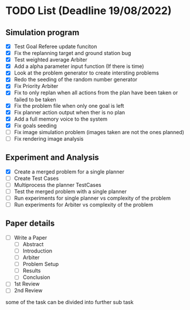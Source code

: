 
# TODO List (Deadline 19/08/2022)
## Simulation program 
- [x] Test Goal Referee update funciton 
- [x] Fix the replanning target and ground station bug
- [x] Test weighted average Arbiter
- [x] Add a alpha parameter input function (If there is time)
- [x] Look at the problem generator to create intersting problems
- [x] Redo the seeding of the random number generator
- [x] Fix Priority Arbiter
- [x] Fix to only replan when all actions from the plan have been taken or failed to be taken
- [x] Fix the problem file when only one goal is left
- [x] Fix planner action output when ther is no plan
- [x] Add a full memory voice to the system
- [x] Fix goals seeding
- [ ] Fix image simulation problem (images taken are not the ones planned)
- [ ] Fix rendering image analysis

## Experiment and Analysis
- [x] Create a merged problem for a single planner
- [ ] Create Test Cases
- [ ] Multiprocess the planner TestCases
- [ ] Test the merged problem with a single planner
- [ ] Run experiments for single planner vs complexity of the problem
- [ ] Run experiments for Arbiter vs complexity of the problem

## Paper details
- [ ] Write a Paper
  - [ ] Abstract
  - [ ] Introduction
  - [ ] Arbiter
  - [ ] Problem Setup
  - [ ] Results
  - [ ] Conclusion
- [ ] 1st Review
- [ ] 2nd Review

some of the task can be divided into further sub task